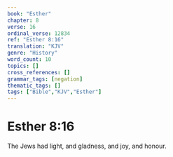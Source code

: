 ```yaml
---
book: "Esther"
chapter: 8
verse: 16
ordinal_verse: 12834
ref: "Esther 8:16"
translation: "KJV"
genre: "History"
word_count: 10
topics: []
cross_references: []
grammar_tags: [negation]
thematic_tags: []
tags: ["Bible","KJV","Esther"]
---
```


# Esther 8:16

The Jews had light, and gladness, and joy, and honour.
